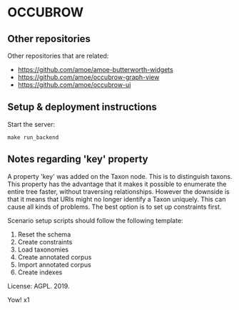 # OCCUBROW

## Other repositories

Other repositories that are related:

* <https://github.com/amoe/amoe-butterworth-widgets>
* <https://github.com/amoe/occubrow-graph-view>
* <https://github.com/amoe/occubrow-ui>

## Setup & deployment instructions

Start the server:

    make run_backend

## Notes regarding 'key' property

A property 'key' was added on the Taxon node.  This is to distinguish taxons.
This property has the advantage that it makes it possible to enumerate the entire
tree faster, without traversing relationships.  However the downside is that
it means that URIs might no longer identify a Taxon uniquely.  This can cause
all kinds of problems.  The best option is to set up constraints first.

Scenario setup scripts should follow the following template:

1. Reset the schema
2. Create constraints
3. Load taxonomies
4. Create annotated corpus
5. Import annotated corpus
6. Create indexes

License: AGPL.  2019.

Yow!  x1
